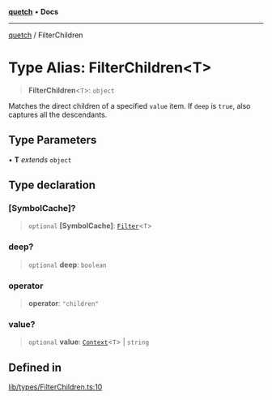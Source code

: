 [**quetch**](../README.md) • **Docs**

***

[quetch](../README.md) / FilterChildren

# Type Alias: FilterChildren\<T\>

> **FilterChildren**\<`T`\>: `object`

Matches the direct children of a specified `value` item.
If `deep` is `true`, also captures all the descendants.

## Type Parameters

• **T** *extends* `object`

## Type declaration

### \[SymbolCache\]?

> `optional` **\[SymbolCache\]**: [`Filter`](Filter.md)\<`T`\>

### deep?

> `optional` **deep**: `boolean`

### operator

> **operator**: `"children"`

### value?

> `optional` **value**: [`Context`](Context.md)\<`T`\> \| `string`

## Defined in

[lib/types/FilterChildren.ts:10](https://github.com/nevoland/quetch/blob/b70842cb9761fe7c217edef26e0fbc90449abccb/lib/types/FilterChildren.ts#L10)
